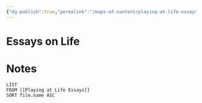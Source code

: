 ```yaml
---
{"dg-publish":true,"permalink":"/maps-of-content/playing-at-life-essays/"}
---
```


# Essays on Life


# Notes
``` dataview
LIST
FROM [[Playing at Life Essays]]
SORT file.name ASC
```

